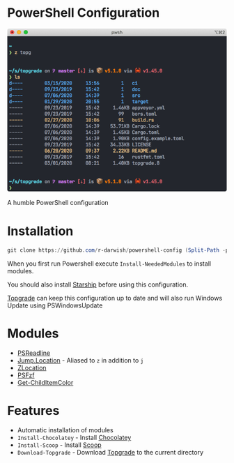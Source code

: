 # PowerShell Configuration

![Screenshot](screenshot.png)

A humble PowerShell configuration

# Installation

``` powershell
git clone https://github.com/r-darwish/powershell-config (Split-Path -parent $profile)
```

When you first run Powershell execute `Install-NeededModules` to install modules.

You should also install [Starship](https://starship.rs/) before using this configuration.

[Topgrade](https://github.com/r-darwish/topgrade) can keep this configuration up to date and will also run Windows Update using PSWindowsUpdate

# Modules

* [PSReadline](https://github.com/lzybkr/PSReadLine)
* [Jump.Location](https://github.com/tkellogg/Jump-Location) - Aliased to `z` in addition to `j`
* [ZLocation](https://github.com/vors/ZLocation)
* [PSFzf](https://github.com/kelleyma49/PSFzf)
* [Get-ChildItemColor](https://github.com/joonro/Get-ChildItemColor)

# Features

* Automatic installation of modules
* `Install-Chocolatey` - Install [Chocolatey](https://chocolatey.org/)
* `Install-Scoop` - Install [Scoop](https://scoop.sh/)
* `Download-Topgrade` - Download [Topgrade](https://github.com/r-darwish/topgrade) to the current
  directory
